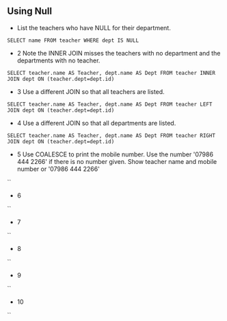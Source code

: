 ## Using Null

- List the teachers who have NULL for their department.

`SELECT name
FROM teacher
WHERE dept IS NULL`

- 2 Note the INNER JOIN misses the teachers with no department and the departments with no teacher.

`SELECT teacher.name AS Teacher, dept.name AS Dept
FROM teacher INNER JOIN dept ON (teacher.dept=dept.id)`

- 3 Use a different JOIN so that all teachers are listed.

`SELECT teacher.name AS Teacher, dept.name AS Dept
FROM teacher LEFT JOIN dept ON (teacher.dept=dept.id)`

- 4 Use a different JOIN so that all departments are listed.

`SELECT teacher.name AS Teacher, dept.name AS Dept
FROM teacher RIGHT JOIN dept ON (teacher.dept=dept.id)`

- 5 Use COALESCE to print the mobile number. Use the number '07986 444 2266' if there is no number given. Show teacher name and mobile number or '07986 444 2266'

``

- 6 

``

- 7

``

- 8

``

- 9

``

- 10

``